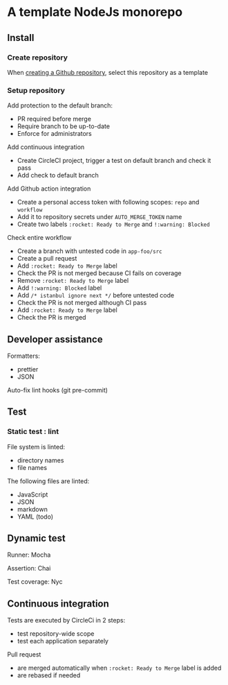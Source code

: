 # A template NodeJs monorepo

## Install

### Create repository

<!-- markdownlint-disable-next-line MD013 -->
When [creating a Github repository](https://docs.github.com/en/repositories/creating-and-managing-repositories/creating-a-repository-from-a-template), select this repository as a template

### Setup repository

Add protection to the default branch:

- PR required before merge
- Require branch to be up-to-date
- Enforce for administrators

Add continuous integration

- Create CircleCI project, trigger a test on default branch and check it pass
- Add check to default branch

Add Github action integration

- Create a personal access token with following scopes: `repo` and `workflow`
- Add it to repository secrets under `AUTO_MERGE_TOKEN` name
- Create two labels `:rocket: Ready to Merge` and `!:warning: Blocked`

Check entire workflow

- Create a branch with untested code in `app-foo/src`
- Create a pull request
- Add `:rocket: Ready to Merge` label
- Check the PR is not merged because CI fails on coverage
- Remove  `:rocket: Ready to Merge` label
- Add `!:warning: Blocked` label
- Add `/* istanbul ignore next */` before untested code
- Check the PR is not merged although CI pass
- Add `:rocket: Ready to Merge` label
- Check the PR is merged

## Developer assistance

Formatters:

- prettier
- JSON

Auto-fix lint hooks (git pre-commit)

## Test

### Static test : lint

File system is linted:

- directory names
- file names

The following files are linted:

- JavaScript
- JSON
- markdown
- YAML (todo)

## Dynamic test

Runner: Mocha

Assertion: Chai

Test coverage: Nyc

## Continuous integration

Tests are executed by CircleCi in 2 steps:

- test repository-wide scope
- test each application separately

Pull request

- are merged automatically when `:rocket: Ready to Merge` label is added
- are rebased if needed
